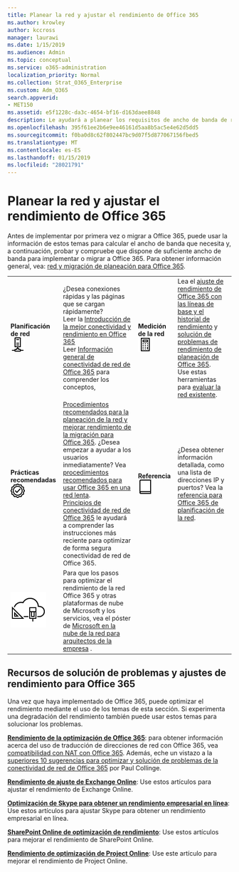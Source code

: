 ```yaml
---
title: Planear la red y ajustar el rendimiento de Office 365
ms.author: krowley
author: kccross
manager: laurawi
ms.date: 1/15/2019
ms.audience: Admin
ms.topic: conceptual
ms.service: o365-administration
localization_priority: Normal
ms.collection: Strat_O365_Enterprise
ms.custom: Adm_O365
search.appverid:
- MET150
ms.assetid: e5f1228c-da3c-4654-bf16-d163daee8848
description: Le ayudará a planear los requisitos de ancho de banda de red para Microsoft Office 365. Una vez que está implementado, vuelva aquí para ajustar con precisión y solucionar problemas de rendimiento de Office 365.
ms.openlocfilehash: 395f61ee2b6e9ee46161d5aa8b5ac5e4e62d5dd5
ms.sourcegitcommit: f0ba0d8c62f802447bc9d07f5d877067156fbed5
ms.translationtype: MT
ms.contentlocale: es-ES
ms.lasthandoff: 01/15/2019
ms.locfileid: "28021791"
---
```

# <a name="network-planning-and-performance-tuning-for-office-365"></a>Planear la red y ajustar el rendimiento de Office 365
Antes de implementar por primera vez o migrar a Office 365, puede usar la información de estos temas para calcular el ancho de banda que necesita y, a continuación, probar y compruebe que dispone de suficiente ancho de banda para implementar o migrar a Office 365. Para obtener información general, vea: [red y migración de planeación para Office 365](network-and-migration-planning.md).
  
|||||
|:-----|:-----|:-----|:-----|
|**Planificación de red** <br/> ![Red](media/5e9dcd06-601b-4b28-88dc-f524e7548794.png)           <br/> |¿Desea conexiones rápidas y las páginas que se cargan rápidamente?  <br/> Leer la [Introducción de la mejor conectividad y rendimiento en Office 365](https://aka.ms/o365perfprinciples) <br/> Leer [Información general de conectividad de red de Office 365](https://docs.microsoft.com/en-us/office365/enterprise/office-365-networking-overview) para comprender los conceptos,  <br/> |**Medición de la red** <br/> ![Calculadora ](media/d690a132-4884-40eb-a918-526bb3dff3cc.png)           <br/> |Lea el [ajuste de rendimiento de Office 365 con las líneas de base y el historial de rendimiento](performance-tuning-using-baselines-and-history.md) y [solución de problemas de rendimiento de planeación de Office 365](performance-troubleshooting-plan.md).  <br/> Use estas herramientas para [evaluar la red existente](network-and-migration-planning.md#calculators).  <br/> |
|**Prácticas recomendadas** <br/> ![Procedimientos recomendados](media/2a659a5c-1007-47d3-a6c6-a19e018ab29b.png)           <br/> |[Procedimientos recomendados para la planeación de la red y mejorar rendimiento de la migración para Office 365](network-and-migration-planning.md#BestPractices). ¿Desea empezar a ayudar a los usuarios inmediatamente? Vea [procedimientos recomendados para usar Office 365 en una red lenta](https://support.office.com/article/fd16c8d2-4799-4c39-8fd7-045f06640166).<br/> [Principios de conectividad de red de Office 365](https://aka.ms/o365networkingprinciples) le ayudará a comprender las instrucciones más reciente para optimizar de forma segura conectividad de red de Office 365.  <br/> |**Referencia** <br/> ![Libro o diario](media/56dff3c1-f605-48d8-811f-7d13ce639ecd.png)           <br/> |¿Desea obtener información detallada, como una lista de direcciones IP y puertos? Vea la [referencia para Office 365 de planificación de la red](network-and-migration-planning.md#NetReference).<br/> |
|![Consulte red de nube de Microsoft para póster arquitectos de empresa](media/3094be9f-2407-4fa5-896d-aa66ef7b9bb9.png)           <br/> |Para que los pasos para optimizar el rendimiento de la red Office 365 y otras plataformas de nube de Microsoft y los servicios, vea el póster de [Microsoft en la nube de la red para arquitectos de la empresa](https://aka.ms/cloudarchnetworking) .  <br/> |
   
## <a name="performance-tuning-and-troubleshooting-resources-for-office-365"></a>Recursos de solución de problemas y ajustes de rendimiento para Office 365
<a name="apptuning"> </a>

Una vez que haya implementado de Office 365, puede optimizar el rendimiento mediante el uso de los temas de esta sección. Si experimenta una degradación del rendimiento también puede usar estos temas para solucionar los problemas.
  
 **[Rendimiento de la optimización de Office 365](tune-office-365-performance.md)**: para obtener información acerca del uso de traducción de direcciones de red con Office 365, vea [compatibilidad con NAT con Office 365](nat-support-with-office-365.md). Además, eche un vistazo a la [superiores 10 sugerencias para optimizar y solución de problemas de la conectividad de red de Office 365](https://blogs.technet.com/b/onthewire/archive/2014/06/18/top-10-tips-for-optimising-amp-troubleshooting-your-office-365-network-connectivity.aspx) por Paul Collinge. 
  
 **[Rendimiento de ajuste de Exchange Online](tune-exchange-online-performance.md)**: Use estos artículos para ajustar el rendimiento de Exchange Online. 
  
 **[Optimización de Skype para obtener un rendimiento empresarial en línea](tune-skype-for-business-online-performance.md)**: Use estos artículos para ajustar Skype para obtener un rendimiento empresarial en línea. 
  
 **[SharePoint Online de optimización de rendimiento](tune-sharepoint-online-performance.md)**: Use estos artículos para mejorar el rendimiento de SharePoint Online. 
  
 **[Rendimiento de optimización de Project Online](https://support.office.com/article/12ba0ebd-c616-42e5-b9b6-cad570e8409c)**: Use este artículo para mejorar el rendimiento de Project Online. 
  

